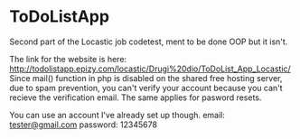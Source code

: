 # ToDoListApp
Second part of the Locastic job codetest, ment to be done OOP but it isn't.

The link for the website is here: http://todolistapp.epizy.com/locastic/Drugi%20dio/ToDoList_App_Locastic/
Since mail() function in php is disabled on the shared free hosting server, due to spam prevention, you can't verify your account because you can't recieve the verification email. The same applies for pasword resets.



You can use an account I've already set up though.
email: tester@gmail.com
password: 12345678

